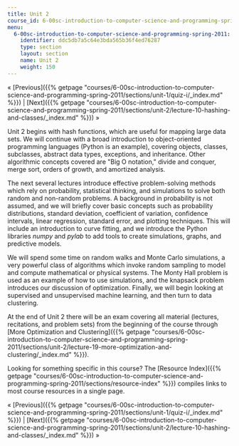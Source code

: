 ```yaml
---
title: Unit 2
course_id: 6-00sc-introduction-to-computer-science-and-programming-spring-2011
menu:
  6-00sc-introduction-to-computer-science-and-programming-spring-2011:
    identifier: ddc5db7a5c64e3bda565b36f4ed76287
    type: section
    layout: section
    name: Unit 2
    weight: 150
---
```

« [Previous]({{% getpage "courses/6-00sc-introduction-to-computer-science-and-programming-spring-2011/sections/unit-1/quiz-i/_index.md" %}}) | [Next]({{% getpage "courses/6-00sc-introduction-to-computer-science-and-programming-spring-2011/sections/unit-2/lecture-10-hashing-and-classes/_index.md" %}}) »

Unit 2 begins with hash functions, which are useful for mapping large data sets. We will continue with a broad introduction to object-oriented programming languages (Python is an example), covering objects, classes, subclasses, abstract data types, exceptions, and inheritance. Other algorithmic concepts covered are "Big O notation," divide and conquer, merge sort, orders of growth, and amortized analysis.

The next several lectures introduce effective problem-solving methods which rely on probability, statistical thinking, and simulations to solve both random and non-random problems. A background in probability is not assumed, and we will briefly cover basic concepts such as probability distributions, standard deviation, coefficient of variation, confidence intervals, linear regression, standard error, and plotting techniques. This will include an introduction to curve fitting, and we introduce the Python libraries _numpy_ and _pylab_ to add tools to create simulations, graphs, and predictive models.

We will spend some time on random walks and Monte Carlo simulations, a very powerful class of algorithms which invoke random sampling to model and compute mathematical or physical systems. The Monty Hall problem is used as an example of how to use simulations, and the knapsack problem introduces our discussion of optimization. Finally, we will begin looking at supervised and unsupervised machine learning, and then turn to data clustering.

At the end of Unit 2 there will be an exam covering all material (lectures, recitations, and problem sets) from the beginning of the course through [More Optimization and Clustering]({{% getpage "courses/6-00sc-introduction-to-computer-science-and-programming-spring-2011/sections/unit-2/lecture-19-more-optimization-and-clustering/_index.md" %}}).

Looking for something specific in this course? The [Resource Index]({{% getpage "courses/6-00sc-introduction-to-computer-science-and-programming-spring-2011/sections/resource-index" %}}) compiles links to most course resources in a single page.

« [Previous]({{% getpage "courses/6-00sc-introduction-to-computer-science-and-programming-spring-2011/sections/unit-1/quiz-i/_index.md" %}}) | [Next]({{% getpage "courses/6-00sc-introduction-to-computer-science-and-programming-spring-2011/sections/unit-2/lecture-10-hashing-and-classes/_index.md" %}}) »